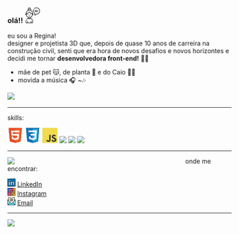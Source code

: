 ### olá!! <img src="https://github.com/reginokaa/reginokaa/blob/cbadf6b7327b3626d827e6e407495d37f3b1a2bc/030-hi.png" width="35"></img>


eu sou a Regina!  
designer e projetista 3D que, depois de quase 10 anos de carreira na construção civil, senti que era hora de novos desafios e novos horizontes e decidi me tornar **desenvolvedora front-end!** 👩‍💻

- mãe de pet 😽, de planta 🌱 e do Caio 👦🏼
- movida a música 🎧 ~🎶

<img src="https://media.giphy.com/media/LMcB8XospGZO8UQq87/giphy.gif" width="400px"></img>


***

skills:


<img src="https://raw.githubusercontent.com/devicons/devicon/master/icons/html5/html5-original.svg" width="35"></img>
<img src="https://raw.githubusercontent.com/devicons/devicon/master/icons/css3/css3-original.svg" width="35"></img>
<img src="https://raw.githubusercontent.com/devicons/devicon/master/icons/javascript/javascript-original.svg" width="35"></img>
<img src="https://upload.wikimedia.org/wikipedia/commons/thumb/4/4c/Typescript_logo_2020.svg/1200px-Typescript_logo_2020.svg.png" width="35"></img>
<img src="https://angular.kr/assets/images/logos/angularjs/AngularJS-Shield.svg" width="32"></img>
<img src="https://upload.wikimedia.org/wikipedia/commons/7/73/Ruby_logo.svg" width="32"></img> 


***

<img width="400px" align="left" src="https://github-readme-stats.vercel.app/api/top-langs/?username=reginokaa&hide=html&layout=compact&theme=radical"/> 


onde me encontrar:

<a href="https://www.linkedin.com/in/rfonseca87"><img src="https://github.com/reginokaa/reginokaa/blob/cbadf6b7327b3626d827e6e407495d37f3b1a2bc/016-linkedin-2.png" width="18"></img></a> [LinkedIn](https://www.linkedin.com/in/rfonseca87)  
<a href="https://www.instagram.com/reginokaa/"><img src="https://github.com/reginokaa/reginokaa/blob/main/023-instagram-logo.png" width="18"></img></a> [Instagram](https://www.instagram.com/reginokaa/)  
<a href="mailto:rfonseca87@hotmail.com"><img src="https://github.com/reginokaa/reginokaa/blob/main/022-email-1.png" width="18"></img></a> [Email](mailto:rfonseca87@hotmail.com)    
***

<img src="https://camo.githubusercontent.com/ed55c707fda76a586e183909c9501bd6cad8fc249efdc5a634ff85aa23584ea2/68747470733a2f2f696d672e736869656c64732e696f2f62616467652f436f64652532304c696b65253230612532304769726c2d2546302539462539362541342d626c756576696f6c65743f7374796c653d666f722d7468652d6261646765"></img>



<!--
**reginokaa/reginokaa** is a ✨ _special_ ✨ repository because its `README.md` (this file) appears on your GitHub profile.

Here are some ideas to get you started:

- 🔭 I’m currently working on ...
- 🌱 I’m currently learning ...
- 👯 I’m looking to collaborate on ...
- 🤔 I’m looking for help with ...
- 💬 Ask me about ...
- 📫 How to reach me: ...
- 😄 Pronouns: ...
- ⚡ Fun fact: ...
-->
